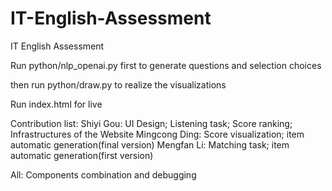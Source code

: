 # IT-English-Assessment
IT English Assessment

Run python/nlp_openai.py first to generate questions and selection choices

then run python/draw.py to realize the visualizations

Run index.html for live


Contribution list:
Shiyi Gou: UI Design; Listening task; Score ranking; Infrastructures of the Website
Mingcong Ding: Score visualization; item automatic generation(final version)
Mengfan Li: Matching task; item automatic generation(first version)

All: Components combination and debugging 
